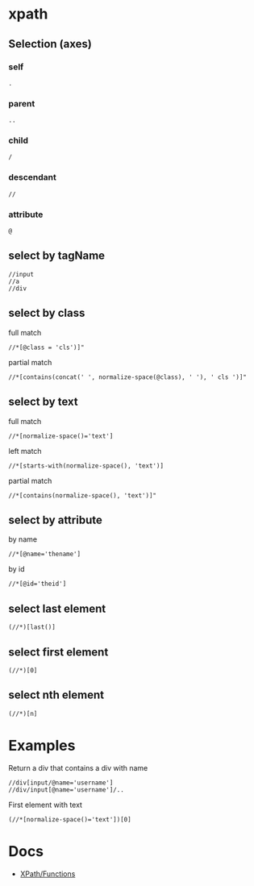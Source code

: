 # xpath


## Selection (axes)

### self

	.

### parent

	..

### child

    /

### descendant

    //

### attribute

    @

## select by tagName

    //input
    //a
    //div

## select by class

full match

    //*[@class = 'cls')]"

partial match

    //*[contains(concat(' ', normalize-space(@class), ' '), ' cls ')]"

## select by text

full match

    //*[normalize-space()='text']

left match

    //*[starts-with(normalize-space(), 'text')]

partial match

    //*[contains(normalize-space(), 'text')]"

## select by attribute

by name

    //*[@name='thename']

by id

    //*[@id='theid']

## select last element

    (//*)[last()]

## select first element

    (//*)[0]

## select nth element

    (//*)[n]

# Examples

Return a div that contains a div with name

    //div[input/@name='username']
    //div/input[@name='username']/..

First element with text

    (//*[normalize-space()='text'])[0]

# Docs

* [XPath/Functions](https://developer.mozilla.org/en-US/docs/Web/XPath/Functions)